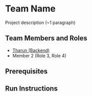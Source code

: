 # Team Name

Project description (~1 paragraph)

## Team Members and Roles

* [Tharun (Backend)](https://github.com/tzzzzn/CIS641-HW2-Vangala)
* Member 2 (Role 3, Role 4)

## Prerequisites

## Run Instructions
